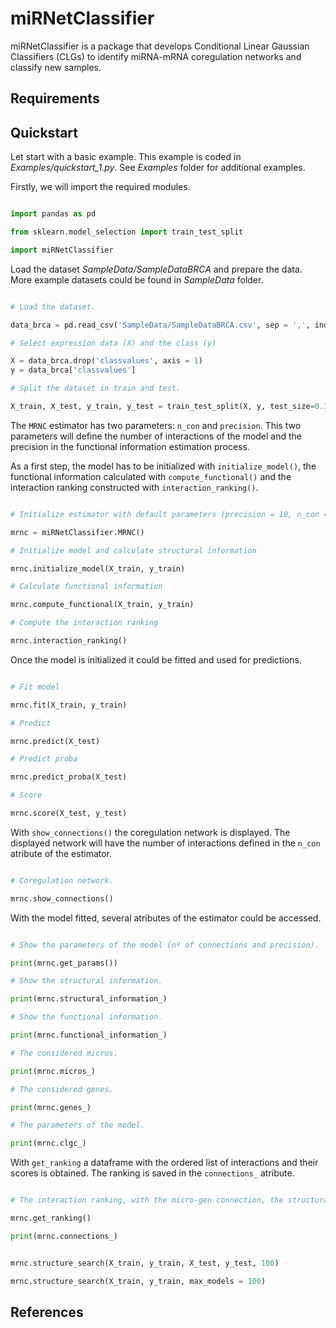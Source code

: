 # miRNetClassifier

miRNetClassifier is a package that develops Conditional Linear Gaussian Classifiers (CLGs) to identify miRNA-mRNA coregulation networks and classify new samples.

## Requirements

## Quickstart

Let start with a basic example. This example is coded in *Examples/quickstart_1.py*. See *Examples* folder for additional examples.

Firstly, we will import the required modules.

```python

import pandas as pd

from sklearn.model_selection import train_test_split

import miRNetClassifier

```

Load the dataset *SampleData/SampleDataBRCA* and prepare the data. More example datasets could be found in *SampleData* folder.

```python

# Load the dataset.

data_brca = pd.read_csv('SampleData/SampleDataBRCA.csv', sep = ',', index_col = 0)

# Select expression data (X) and the class (y)

X = data_brca.drop('classvalues', axis = 1)
y = data_brca['classvalues']

# Split the dataset in train and test.

X_train, X_test, y_train, y_test = train_test_split(X, y, test_size=0.3, random_state=1)

```

The `MRNC` estimator has two parameters: `n_con` and `precision`. This two parameters will define the number of interactions of the model and the precision in the functional information estimation process.

As a first step, the model has to be initialized with `initialize_model()`, the functional information calculated with `compute_functional()` and the interaction ranking constructed with `interaction_ranking()`.

```python

# Initialize estimator with default parameters (precision = 10, n_con = 20)

mrnc = miRNetClassifier.MRNC()

# Initialize model and calculate structural information

mrnc.initialize_model(X_train, y_train)

# Calculate functional information

mrnc.compute_functional(X_train, y_train)

# Compute the interaction ranking

mrnc.interaction_ranking()

```

Once the model is initialized it could be fitted and used for predictions.

```python

# Fit model

mrnc.fit(X_train, y_train)

# Predict

mrnc.predict(X_test)

# Predict proba

mrnc.predict_proba(X_test)

# Score

mrnc.score(X_test, y_test)

```

With `show_connections()` the coregulation network is displayed. The displayed network will have the number of interactions defined in the `n_con` atribute of the estimator.

```python

# Coregulation network.

mrnc.show_connections()

```

With the model fitted, several atributes of the estimator could be accessed.

```python

# Show the parameters of the model (nº of connections and precision).

print(mrnc.get_params())

# Show the structural information.

print(mrnc.structural_information_)

# Show the functional information.

print(mrnc.functional_information_)

# The considered micros.

print(mrnc.micros_)

# The considered genes.

print(mrnc.genes_)

# The parameters of the model.

print(mrnc.clgc_)

```

With `get_ranking` a dataframe with the ordered list of interactions and their scores is obtained.
The ranking is saved in the `connections_` atribute.

```python

# The interaction ranking, with the micro-gen connection, the structural information score and the functional information score.

mrnc.get_ranking()

print(mrnc.connections_)

```

```python

mrnc.structure_search(X_train, y_train, X_test, y_test, 100)

mrnc.structure_search(X_train, y_train, max_models = 100)

```

## References
